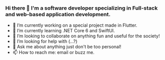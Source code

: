 ### Hi there 👋 I'm a software developer specializing in Full-stack and web-based application development.
- 🔭 I’m currently working on a special project made in Flutter.
- 🌱 I’m currently learning .NET Core 6 and SwiftUI.
- 👯 I’m looking to collaborate on anything fun and useful for the society!
- 🤔 I’m looking for help with (...?)
- 💬 Ask me about anything just don't be too personal!
- 📫 How to reach me: email or buzz me.

<!--
**yaostyle/yaostyle** is a ✨ _special_ ✨ repository because its `README.md` (this file) appears on your GitHub profile.

Here are some ideas to get you started:

- 🔭 I’m currently working on ...
- 🌱 I’m currently learning ...
- 👯 I’m looking to collaborate on ...
- 🤔 I’m looking for help with ...
- 💬 Ask me about ...
- 📫 How to reach me: ...
- 😄 Pronouns: ...
- ⚡ Fun fact: ...
-->
